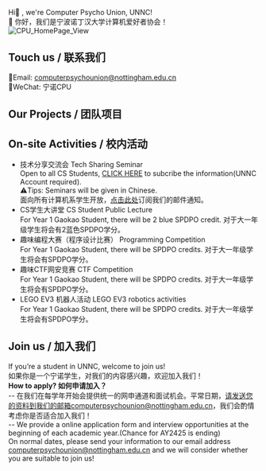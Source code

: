 Hi👋 , we're Computer Psycho Union, UNNC!  
👋 你好，我们是宁波诺丁汉大学计算机爱好者协会！  
![CPU_HomePage_View](https://komarev.com/ghpvc/?username=comppsyunion&label=Profile%20views&color=0e75b6&style=flat)
## Touch us / 联系我们  
📮Email: computerpsychounion@nottingham.edu.cn  
💬WeChat: 宁诺CPU  
## Our Projects / 团队项目

## On-site Activities / 校内活动
  - 技术分享交流会 Tech Sharing Seminar   
    Open to all CS Students, [CLICK HERE](https://forms.office.com/r/iU3z5BhiBf) to subcribe the information(UNNC Account required).  
    ⚠️Tips: Seminars will be given in Chinese.  
    面向所有计算机系学生开放，[点击此处](https://forms.office.com/r/iU3z5BhiBf)订阅我们的邮件通知。  
  - CS学生大讲堂 CS Student Public Lecture  
    For Year 1 Gaokao Student, there will be 2 blue SPDPO credit. 对于大一年级学生将会有2蓝色SPDPO学分。  
  - 趣味编程大赛（程序设计比赛） Programming Competition  
    For Year 1 Gaokao Student, there will be SPDPO credits. 对于大一年级学生将会有SPDPO学分。  
  - 趣味CTF网安竞赛 CTF Competition  
    For Year 1 Gaokao Student, there will be SPDPO credits. 对于大一年级学生将会有SPDPO学分。  
  - LEGO EV3 机器人活动 LEGO EV3 robotics activities  
    For Year 1 Gaokao Student, there will be SPDPO credits. 对于大一年级学生将会有SPDPO学分。  

## Join us / 加入我们
If you’re a student in UNNC, welcome to join us!  
如果你是一个宁诺学生，对我们的内容感兴趣，欢迎加入我们！  
**How to apply? 如何申请加入？**     
-- 在我们在每学年开始会提供统一的网申通道和面试机会。平常日期，请发送您的资料到我们的邮箱computerpsychounion@nottingham.edu.cn，我们会酌情考虑你是否适合加入我们！  
-- We provide a online application form and interview opportunities at the beginning of each academic year.(Chance for AY2425 is ending)   
On normal dates, please send your information to our email address computerpsychounion@nottingham.edu.cn and we will consider whether you are suitable to join us!  

